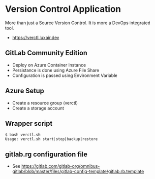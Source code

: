 # Version Control Application

More than just a Source Version Control. It is more a DevOps integrated tool.
- https://verctl.luxair.dev

## GitLab Community Edition

- Deploy on Azure Container Instance
- Persistance is done using Azure File Share
- Configuration is passed using Environment Variable

## Azure Setup

- Create a resource group (verctl)
- Create a storage account

## Wrapper script
```
$ bash verctl.sh
Usage: verctl.sh start|stop|backup|restore
```

## gitlab.rg configuration file

- See https://gitlab.com/gitlab-org/omnibus-gitlab/blob/master/files/gitlab-config-template/gitlab.rb.template
